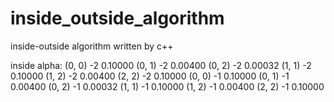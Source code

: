 # inside_outside_algorithm
inside-outside algorithm written by c++

inside alpha:
(0, 0) -2 0.10000
(0, 1) -2 0.00400
(0, 2) -2 0.00032
(1, 1) -2 0.10000
(1, 2) -2 0.00400
(2, 2) -2 0.10000
(0, 0) -1 0.10000
(0, 1) -1 0.00400
(0, 2) -1 0.00032
(1, 1) -1 0.10000
(1, 2) -1 0.00400
(2, 2) -1 0.10000

